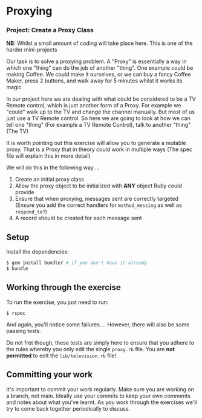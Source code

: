 # Proxying

### Project: Create a Proxy Class

**NB:** Whilst a small amount of coding will take place here. This is one of the harder mini-projects

Our task is to solve a proxying problem. A "Proxy" is essentially a way in which one "thing" can do the job
of another "thing". One example could be making Coffee. We could make it ourselves, or we can buy a fancy
Coffee Maker, press 2 buttons, and walk away for 5 minutes whilst it works its magic

In our project here we are dealing with what could be considered to be a TV Remote control, which is just
another form of a Proxy. For example we "could" walk up to the TV and change the channel manually.
But most of us just use a TV Remote control. So here we are going to look at how we can tell one "thing"
(For example a TV Remote Control), talk to another "thing" (The TV)

It is worth pointing out this exercise will allow you to generate a mutable proxy. That is a Proxy that in theory
could work in multiple ways (The spec file will explain this in more detail)

We will do this in the following way ...

1. Create an initial proxy class
2. Allow the proxy object to be initialized with **ANY** object Ruby could provide
3. Ensure that when proxying, messages sent are correctly targeted (Ensure you add
the correct handlers for `method_messing` as well as `respond_to?`)
4. A record should be created for each message sent

## Setup

Install the dependencies:

```bash
$ gem install bundler # if you don't have it already
$ bundle
```

## Working through the exercise

To run the exercise, you just need to run:

```
$ rspec
```

And again, you'll notice some failures.... However, there will also be some passing tests.

Do not fret though, these tests are simply here to ensure that you adhere to the rules whereby you
only edit the single `proxy.rb` file. You are **not permitted** to edit the `lib/television.rb` file!

## Committing your work

It's important to commit your work regularly. Make sure you are working on a
branch, not main. Ideally use your commits to keep your own
comments and notes about what you've learnt. As you work through the exercises
we'll try to come back together periodically to discuss.

